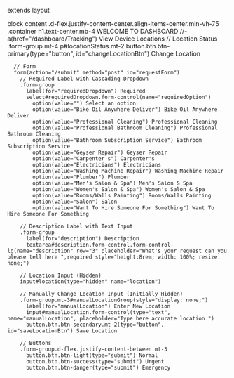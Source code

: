 extends layout

block content
  .d-flex.justify-content-center.align-items-center.min-vh-75
    .container
      h1.text-center.mb-4 WELCOME TO DASHBOARD
      //- a(href="/dashboard/Tracking") View Device Locations
      // Location Status
      .form-group.mt-4
        p#locationStatus.mt-2
        button.btn.btn-primary(type="button", id="changeLocationBtn") Change Location

      // Form
      form(action="/submit" method="post" id="requestForm")
        // Required Label with Cascading Dropdown
        .form-group
          label(for="requiredDropdown") Required
          select#requiredDropdown.form-control(name="requiredOption")
            option(value="") Select an option
            option(value="Bike Oil Anywhere Deliver") Bike Oil Anywhere Deliver
            option(value="Professional Cleaning") Professional Cleaning
            option(value="Professional Bathroom Cleaning") Professional Bathroom Cleaning
            option(value="Bathroom Subscription Service") Bathroom Subscription Service
            option(value="Geyser Repair") Geyser Repair
            option(value="Carpenter's") Carpenter's
            option(value="Electricians") Electricians
            option(value="Washing Machine Repair") Washing Machine Repair
            option(value="Plumber") Plumber
            option(value="Men's Salon & Spa") Men's Salon & Spa
            option(value="Women's Salon & Spa") Women's Salon & Spa
            option(value="Rooms/Walls Painting") Rooms/Walls Painting
            option(value="Salon") Salon
            option(value="Want To Hire Someone For Something") Want To Hire Someone For Something

        // Description Label with Text Input
        .form-group
          label(for="description") Description
          textarea#description.form-control.form-control-lg(name="description" row="3" placeholder="What's your request can you please tell here ",required style="height:8rem; width: 100%; resize: none;")

        // Location Input (Hidden)
        input#location(type="hidden" name="location")

        // Manually Change Location Input (Initially Hidden)
        .form-group.mt-3#manualLocationGroup(style="display: none;")
          label(for="manualLocation") Enter New Location
          input#manualLocation.form-control(type="text", name="manualLocation", placeholder="Type here accurate location ")
          button.btn.btn-secondary.mt-2(type="button", id="saveLocationBtn") Save Location

        // Buttons
        .form-group.d-flex.justify-content-between.mt-3
          button.btn.btn-light(type="submit") Normal
          button.btn.btn-success(type="submit") Urgent
          button.btn.btn-danger(type="submit") Emergency

 